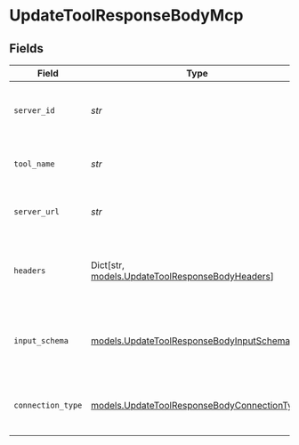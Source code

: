 # UpdateToolResponseBodyMcp


## Fields

| Field                                                                                            | Type                                                                                             | Required                                                                                         | Description                                                                                      |
| ------------------------------------------------------------------------------------------------ | ------------------------------------------------------------------------------------------------ | ------------------------------------------------------------------------------------------------ | ------------------------------------------------------------------------------------------------ |
| `server_id`                                                                                      | *str*                                                                                            | :heavy_check_mark:                                                                               | The ID of the MCP server this tool belongs to                                                    |
| `tool_name`                                                                                      | *str*                                                                                            | :heavy_check_mark:                                                                               | The original tool name from the MCP server                                                       |
| `server_url`                                                                                     | *str*                                                                                            | :heavy_check_mark:                                                                               | The MCP server URL (cached for execution)                                                        |
| `headers`                                                                                        | Dict[str, [models.UpdateToolResponseBodyHeaders](../models/updatetoolresponsebodyheaders.md)]    | :heavy_minus_sign:                                                                               | HTTP headers for MCP server requests (encrypted format)                                          |
| `input_schema`                                                                                   | [models.UpdateToolResponseBodyInputSchema](../models/updatetoolresponsebodyinputschema.md)       | :heavy_check_mark:                                                                               | The original MCP tool input schema for LLM conversion                                            |
| `connection_type`                                                                                | [models.UpdateToolResponseBodyConnectionType](../models/updatetoolresponsebodyconnectiontype.md) | :heavy_check_mark:                                                                               | The connection type used by the MCP server                                                       |